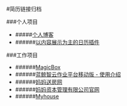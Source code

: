 #简历链接归档

###个人项目
* #####[个人博客](http:www.sephenry.me "个人博客")
* ######[以内容展示为主的日历插件](https://github.com/HenryYong/Calendar "日历插件")

###工作项目
* ######[MagicBox](http://o.bkclouds.cc/static_api/v3/index.html "MagicBox")
* ######[蓝鲸智云作业平台移动版 - 使用介绍](http://mp.weixin.qq.com/s?__biz=MjM5NTcxMTE2Nw==&mid=2653115126&idx=1&sn=ccd4be434179ca5d8f38c3dbca624a6a&chksm=bd23a3268a542a3055831eb19fa16e4e35f8790d35b7eb17933f0d6a83898a415d6c66128731&mpshare=1&scene=1&srcid=1126mWQ2DMh2BKKOBVCIIJtM#rd "ijobs")
* ######[妈妈送房网](http://m.mmsfang.com "妈妈送房网")
* ######[妈妈资本管理有限公司官网](http://m.88mmmoney.com "妈妈资本管理有限公司官网")
* ######[Myhouse](http://www.house114.com.cn/ "Myhouse")
